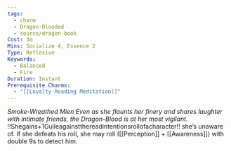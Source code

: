 ```yaml
---
tags:
  - charm
  - Dragon-Blooded
  - source/dragon-book
Cost: 3m
Mins: Socialize 4, Essence 2
Type: Reflexive
Keywords:
  - Balanced
  - Fire
Duration: Instant
Prerequisite Charms:
  - "[[Loyalty-Reading Meditation]]"
---
```

*Smoke-Wreathed Mien Even as she flaunts her finery and shares laughter with intimate friends, the Dragon-Blood is at her most vigilant.*
!!Shegains+1Guileagainstthereadintentionsrollofacharacter!! she’s unaware of. If she defeats his roll, she may roll ([[Perception]] + [[Awareness]]) with double 9s to detect him.